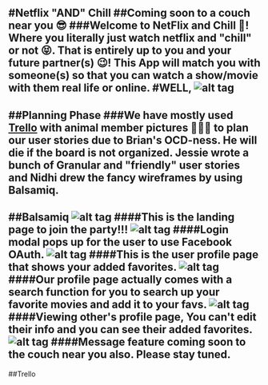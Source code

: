 #Netflix "AND" Chill 
##Coming soon to a couch near you 😎
###Welcome to NetFlix and Chill 🎥! Where you literally just watch netflix and "chill" or not 😝. That is entirely up to you and your future partner(s) 😉! This App will match you with someone(s) so that you can watch a show/movie with them real life or online.
#WELL, 
![alt tag](http://cdn.meme.am/instances/64372543.jpg)
--------------------------------------------------------------------
##Planning Phase
###We have mostly used [Trello](https://trello.com/b/IG8cM9yL/netflix-chill) with animal member pictures 🐨🐶🐱 to plan our user stories due to Brian's OCD-ness. He will die if the board is not organized. Jessie wrote a bunch of Granular and "friendly" user stories and Nidhi drew the fancy wireframes by using Balsamiq.
---------------------------------------------------------------------
##Balsamiq
![alt tag](https://trello-attachments.s3.amazonaws.com/56e271e18ae6264478aee297/1024x600/f95d42838a647f9d88999f2d3f480635/Homepage.png)
####This is the landing page to join the party!!!
![alt tag](https://trello-attachments.s3.amazonaws.com/56e2723db5032fafb209c0b6/1024x600/c6d8f79fa2b7871f8608a83b5283d95e/Homepage_copy.png)
####Login modal pops up for the user to use Facebook OAuth.
![alt tag](https://trello-attachments.s3.amazonaws.com/56e271f87f38364ea3a6b07e/1024x600/55b493ddc5f0b05c5114a05f22403b6f/MAIN_profile_page.png)
####This is the user profile page that shows your added favorites.
![alt tag](https://trello-attachments.s3.amazonaws.com/56e3572ea2d110852371ec22/1024x600/59a8f7e5d6d612cac7af5339f6810689/MAIN_profile_page_with_search.png)
####Our profile page actually comes with a search function for you to search up your favorite movies and add it to your favs.
![alt tag](https://trello-attachments.s3.amazonaws.com/56e2722561d35b7f6a5a67aa/1036x600/5ceb17c7fa04b4b4456a646f82b17455/Viewing_Other_s_Page.png)
####Viewing other's profile page, You can't edit their info and you can see their added favorites. 
![alt tag](https://trello-attachments.s3.amazonaws.com/56e27286bfbb5cf0432483cd/1024x600/03c8354926c326a14b36a797f149d138/Messages.png)
####Message feature coming soon to the couch near you also. Please stay tuned.
------------------------------------------------------------------------------------
##Trello 












